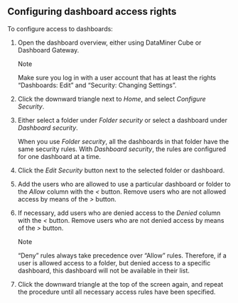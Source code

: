 ## Configuring dashboard access rights

To configure access to dashboards:

1. Open the dashboard overview, either using DataMiner Cube or Dashboard Gateway.

    > [!NOTE]
    > Make sure you log in with a user account that has at least the rights “Dashboards: Edit” and “Security: Changing Settings”.

2. Click the downward triangle next to *Home*, and select *Configure Security*.

3. Either select a folder under *Folder security* or select a dashboard under *Dashboard security*.

    When you use *Folder security*, all the dashboards in that folder have the same security rules. With *Dashboard security*, the rules are configured for one dashboard at a time.

4. Click the *Edit Security* button next to the selected folder or dashboard.

5. Add the users who are allowed to use a particular dashboard or folder to the *Allow* column with the *\<* button. Remove users who are not allowed access by means of the *\>* button.

6. If necessary, add users who are denied access to the *Denied* column with the *\<* button. Remove users who are not denied access by means of the *\>* button.

    > [!NOTE]
    > “Deny” rules always take precedence over “Allow” rules. Therefore, if a user is allowed access to a folder, but denied access to a specific dashboard, this dashboard will not be available in their list.

7. Click the downward triangle at the top of the screen again, and repeat the procedure until all necessary access rules have been specified.
